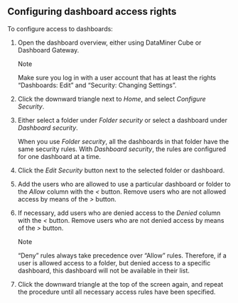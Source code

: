 ## Configuring dashboard access rights

To configure access to dashboards:

1. Open the dashboard overview, either using DataMiner Cube or Dashboard Gateway.

    > [!NOTE]
    > Make sure you log in with a user account that has at least the rights “Dashboards: Edit” and “Security: Changing Settings”.

2. Click the downward triangle next to *Home*, and select *Configure Security*.

3. Either select a folder under *Folder security* or select a dashboard under *Dashboard security*.

    When you use *Folder security*, all the dashboards in that folder have the same security rules. With *Dashboard security*, the rules are configured for one dashboard at a time.

4. Click the *Edit Security* button next to the selected folder or dashboard.

5. Add the users who are allowed to use a particular dashboard or folder to the *Allow* column with the *\<* button. Remove users who are not allowed access by means of the *\>* button.

6. If necessary, add users who are denied access to the *Denied* column with the *\<* button. Remove users who are not denied access by means of the *\>* button.

    > [!NOTE]
    > “Deny” rules always take precedence over “Allow” rules. Therefore, if a user is allowed access to a folder, but denied access to a specific dashboard, this dashboard will not be available in their list.

7. Click the downward triangle at the top of the screen again, and repeat the procedure until all necessary access rules have been specified.
